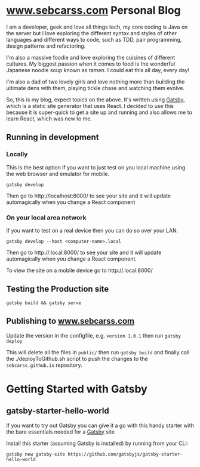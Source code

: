 # www.sebcarss.com Personal Blog
I am a developer, geek and love all things tech, my core coding is Java on the server but 
I love exploring the different syntax and styles of other languages and different ways to 
code, such as TDD, pair programming, design patterns and refactoring. 

I'm also a massive foodie and love exploring the cuisines of different cultures. My biggest
passion when it comes to food is the wonderful Japanese noodle soup known as ramen. I could
eat this all day, every day!

I'm also a dad of two lovely girls and love nothing more than building the ultimate dens
with them, playing tickle chase and watching them evolve. 

So, this is my blog, expect topics on the above. It's written using [Gatsby](https://www.gatsbyjs.org/), 
which is a static site generator that uses React. I decided to use this because it is super-quick
to get a site up and running and also allows me to learn React, which was new to me. 


## Running in development
### Locally
This is the best option if you want to just test on you local machine using the web browser and emulator for mobile.

`gatsby develop`

Then go to http://localhost:8000/ to see your site and it will update
automagically when you change a React component

### On your local area network
If you want to test on a real device then you can do so over your LAN. 

`gatsby develop --host <computer-name>.local`

Then go to http://<computer-name>.local:8000/ to see your site and it will update automagically when you change a React component.

To view the site on a mobile device go to http://<computer-name>.local:8000/

## Testing the Production site
`gatsby build && gatsby serve`

## Publishing to www.sebcarss.com
Update the version in the configfile, e.g. `version 1.0.1` then run `gatsby deploy`

This will delete all the files in `public/` then run `gatsby build` and finally call the
./deployToGithub.sh script to push the changes to the `sebcarss.github.io` repository.

# Getting Started with Gatsby
## gatsby-starter-hello-world
If you want to try out Gatsby you can give it a go with this handy starter with the bare 
essentials needed for a [Gatsby](https://www.gatsbyjs.org/) site

Install this starter (assuming Gatsby is installed) by running from your CLI:
```
gatsby new gatsby-site https://github.com/gatsbyjs/gatsby-starter-hello-world
```
